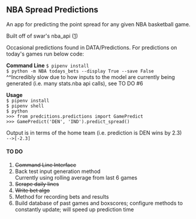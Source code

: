 ## NBA Spread Predictions 

An app for predicting the point spread for any given NBA basketball game.  

Built off of swar's nba_api ([1])

Occasional predictions found in DATA/Predictions. For predictions on today's games run below code:

**Command Line**
`$ pipenv install`  
`$ python -m NBA todays_bets --display True --save False`    
^^Incredibly slow due to how inputs to the model are currently being generated (i.e. many stats.nba api calls), see
TO DO #6

**Usage**  
`$ pipenv install`   
`$ pipenv shell`   
`$ python`   
`>>> from predcitions.predictions import GamePredict`   
`>>> GamePredict('DEN', 'IND').predict_spread()`   

Output is in terms of the home team (i.e. prediction is DEN wins by 2.3)   
`-->[-2.3]`   


#### **TO DO**
1. ~~Command Line Interface~~
2. Back test input generation method   
    Currently using rolling average from last 6 games
3. ~~Scrape daily lines~~
4. ~~Write bet algo~~
5. Method for recording bets and results  
6. Build database of past games and boxscores; configure methods to constantly update; will speed up prediction time

    

[1]: https://github.com/swar/nba_api

